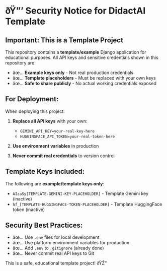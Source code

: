 ﻿# ðŸ”’ Security Notice for DidactAI Template

## Important: This is a Template Project

This repository contains a **template/example** Django application for educational purposes. All API keys and sensitive credentials shown in this repository are:

- âœ… **Example keys only** - Not real production credentials
- âœ… **Template placeholders** - Must be replaced with your own keys
- âœ… **Safe to share publicly** - No actual working credentials exposed

## For Deployment:

When deploying this project:

1. **Replace all API keys** with your own:
   - `GEMINI_API_KEY=your-real-key-here`
   - `HUGGINGFACE_API_TOKEN=your-real-token-here`

2. **Use environment variables** in production
3. **Never commit real credentials** to version control

## Template Keys Included:

The following are **example/template keys only**:
- `AIzaSy[TEMPLATE-GEMINI-KEY-PLACEHOLDER]` - Template Gemini key (inactive)
- `hf_[TEMPLATE-HUGGINGFACE-TOKEN-PLACEHOLDER]` - Template HuggingFace token (inactive)

## Security Best Practices:

- âœ… Use `.env` files for local development
- âœ… Use platform environment variables for production
- âœ… Add `.env` to `.gitignore` (already done)
- âœ… Never commit real API keys to Git

This is a safe, educational template project! ðŸŽ“
